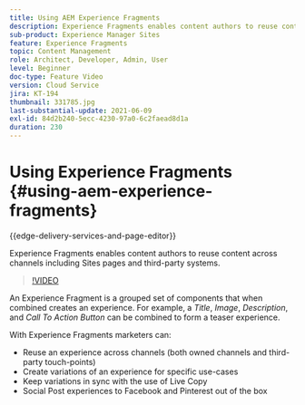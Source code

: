 ```yaml
---
title: Using AEM Experience Fragments
description: Experience Fragments enables content authors to reuse content across channels including Sites pages and third-party systems.
sub-product: Experience Manager Sites
feature: Experience Fragments
topic: Content Management
role: Architect, Developer, Admin, User
level: Beginner
doc-type: Feature Video
version: Cloud Service
jira: KT-194
thumbnail: 331785.jpg
last-substantial-update: 2021-06-09
exl-id: 84d2b240-5ecc-4230-97a0-6c2faead8d1a
duration: 230
---
```

# Using Experience Fragments {#using-aem-experience-fragments}

{{edge-delivery-services-and-page-editor}}

Experience Fragments enables content authors to reuse content across channels including Sites pages and third-party systems.

>[!VIDEO](https://video.tv.adobe.com/v/331785?quality=12&learn=on)

An Experience Fragment is a grouped set of components that when combined creates an experience. For example, a *Title*, *Image*, *Description*, and *Call To Action Button* can be combined to form a teaser experience.

With Experience Fragments marketers can:

* Reuse an experience across channels (both owned channels and third-party touch-points)
* Create variations of an experience for specific use-cases
* Keep variations in sync with the use of Live  Copy
* Social Post experiences to Facebook and Pinterest out of the box
